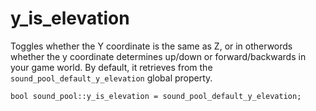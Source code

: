 # y_is_elevation
Toggles whether the Y coordinate is the same as Z, or in otherwords whether the y coordinate determines up/down or forward/backwards in your game world. By default, it retrieves from the `sound_pool_default_y_elevation` global property.

`bool sound_pool::y_is_elevation = sound_pool_default_y_elevation;`
